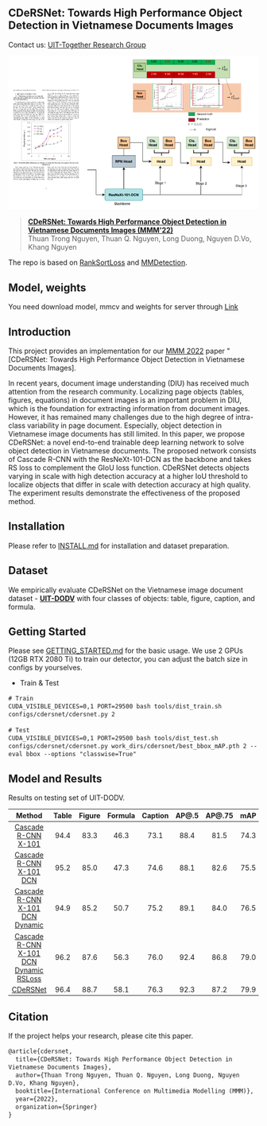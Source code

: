 ## CDeRSNet: Towards High Performance Object Detection in Vietnamese Documents Images

Contact us: [UIT-Together Research Group](https://uit-together.github.io/)

![](images/cdersnet.png)

> **[CDeRSNet: Towards High Performance Object Detection in Vietnamese Documents Images (MMM'22)]()**  
> Thuan Trong Nguyen, Thuan Q. Nguyen, Long Duong, Nguyen D.Vo, Khang Nguyen

<!-- > arXiv preprint ([arXiv:2103.07733](https://arxiv.org/pdf/2103.07733.pdf)) / CVPR [Open access](https://openaccess.thecvf.com/content/CVPR2021/papers/Han_ReDet_A_Rotation-Equivariant_Detector_for_Aerial_Object_Detection_CVPR_2021_paper.pdf). -->

The repo is based on [RankSortLoss](https://github.com/kemaloksuz/RankSortLoss) and [MMDetection](https://github.com/open-mmlab/mmdetection).

## Model, weights

You need download model, mmcv and weights for server through [Link](https://drive.google.com/drive/folders/1EDSel5pZkl9dAGZWgiU6TLue7RydhqI_?usp=sharing)

## Introduction

This project provides an implementation for our [MMM 2022](http://mmm2022.org/) paper "[CDeRSNet: Towards High Performance Object Detection in Vietnamese Documents Images].

In recent years, document image understanding (DIU) has received much attention from the research community. Localizing page objects (tables, figures, equations) in document images is an important problem in DIU, which is the foundation for extracting information from document images. However, it has remained many challenges due to the high degree of intra-class variability in page document. Especially, object detection in Vietnamese image documents has still limited. In this paper, we propose CDeRSNet: a novel end-to-end trainable deep learning network to solve object detection in Vietnamese documents. The proposed network consists of Cascade R-CNN with the ResNeXt-101-DCN as the backbone and takes RS loss to complement the GIoU loss function. CDeRSNet detects objects varying in scale with high detection accuracy at a higher IoU threshold to localize objects that differ in scale with detection accuracy at high quality. The experiment results demonstrate the effectiveness of the proposed method.

## Installation

Please refer to [INSTALL.md](https://mmdetection.readthedocs.io/en/v1.2.0/INSTALL.html) for installation and dataset preparation.

## Dataset

We empirically evaluate CDeRSNet on the Vietnamese image document dataset - [**UIT-DODV**](https://github.com/nguyenvd-uit/uit-together-dataset/blob/main/UIT-DODV.md) with four classes of objects: table, figure, caption, and formula.

## Getting Started

Please see [GETTING_STARTED.md](https://mmdetection.readthedocs.io/en/v1.2.0/GETTING_STARTED.html) for the basic usage.
We use 2 GPUs (12GB RTX 2080 Ti) to train our detector, you can adjust the batch size in configs by yourselves.

- Train & Test

```shell
# Train
CUDA_VISIBLE_DEVICES=0,1 PORT=29500 bash tools/dist_train.sh configs/cdersnet/cdersnet.py 2

# Test
CUDA_VISIBLE_DEVICES=0,1 PORT=29500 bash tools/dist_test.sh configs/cdersnet/cdersnet.py work_dirs/cdersnet/best_bbox_mAP.pth 2 --eval bbox --options "classwise=True"
```

## Model and Results

Results on testing set of UIT-DODV.

|                                             Method                                             | Table | Figure | Formula | Caption | AP@.5 | AP@.75 | mAP  |
| :--------------------------------------------------------------------------------------------: | :---: | :----: | :-----: | :-----: | :---: | :----: | :--: |
|                  [Cascade R-CNN X-101](configs/cdersnet/cascade_rcnn_x101.py)                  | 94.4  |  83.3  |  46.3   |  73.1   | 88.4  |  81.5  | 74.3 |
|              [Cascade R-CNN X-101 DCN](configs/cdersnet/cascade_rcnn_x101_dcn.py)              | 95.2  |  85.0  |  47.3   |  74.6   | 88.1  |  82.6  | 75.5 |
|      [Cascade R-CNN X-101 DCN Dynamic](configs/cdersnet/cascade_rcnn_x101_dcn_dynamic.py)      | 94.9  |  85.2  |  50.7   |  75.2   | 89.1  |  84.0  | 76.5 |
| [Cascade R-CNN X-101 DCN Dynamic RSLoss](configs/cdersnet/cascade_rcnn_x101_dcn_rs_dynamic.py) | 96.2  |  87.6  |  56.3   |  76.0   | 92.4  |  86.8  | 79.0 |
|                            [CDeRSNet](configs/cdersnet/cdersnet.py)                            | 96.4  |  88.7  |  58.1   |  76.3   | 92.3  |  87.2  | 79.9 |

## Citation

If the project helps your research, please cite this paper.

```
@article{cdersnet,
  title={CDeRSNet: Towards High Performance Object Detection in Vietnamese Documents Images},
  author={Thuan Trong Nguyen, Thuan Q. Nguyen, Long Duong, Nguyen D.Vo, Khang Nguyen},
  booktitle={International Conference on Multimedia Modelling (MMM)},
  year={2022},
  organization={Springer}
}
```
